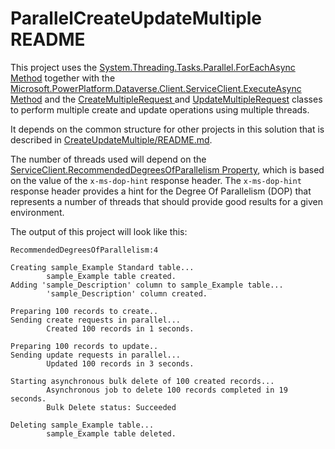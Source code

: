 ﻿# ParallelCreateUpdateMultiple README

This project uses the 
[System.Threading.Tasks.Parallel.ForEachAsync Method](https://learn.microsoft.com/dotnet/api/system.threading.tasks.parallel.foreachasync?view=net-6.0)
together with the 
[Microsoft.PowerPlatform.Dataverse.Client.ServiceClient.ExecuteAsync Method](https://learn.microsoft.com/dotnet/api/microsoft.powerplatform.dataverse.client.serviceclient.executeasync) 
and the 
[CreateMultipleRequest ](https://learn.microsoft.com/dotnet/api/microsoft.xrm.sdk.messages.createmultiplerequest)
and [UpdateMultipleRequest](https://learn.microsoft.com/dotnet/api/microsoft.xrm.sdk.messages.updatemultiplerequest)
classes to perform multiple create and update operations using multiple threads.

It depends on the common structure for other projects in this solution that is described in [CreateUpdateMultiple/README.md](../README.md).

The number of threads used will depend on the 
[ServiceClient.RecommendedDegreesOfParallelism Property](https://learn.microsoft.com/dotnet/api/microsoft.powerplatform.dataverse.client.serviceclient.recommendeddegreesofparallelism), 
which is based on the value of the `x-ms-dop-hint` response header. 
The `x-ms-dop-hint` response header provides a hint for the Degree Of Parallelism (DOP) that represents a number of threads 
that should provide good results for a given environment.

The output of this project will look like this:

```
RecommendedDegreesOfParallelism:4

Creating sample_Example Standard table...
        sample_Example table created.
Adding 'sample_Description' column to sample_Example table...
        'sample_Description' column created.

Preparing 100 records to create..
Sending create requests in parallel...
        Created 100 records in 1 seconds.

Preparing 100 records to update..
Sending update requests in parallel...
        Updated 100 records in 3 seconds.

Starting asynchronous bulk delete of 100 created records...
        Asynchronous job to delete 100 records completed in 19 seconds.
        Bulk Delete status: Succeeded

Deleting sample_Example table...
        sample_Example table deleted.
```


